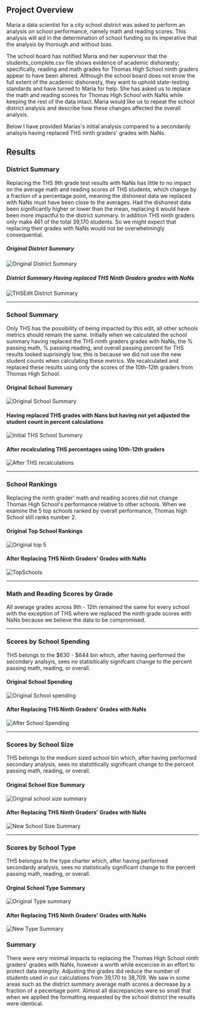 ## Project Overview
Maria a data scientist for a city school district was asked to perform an analysis on school performance, namely math and reading scores. This analysis will aid in the determination of school funding so its imperative that the analysis by thorough and without bias. 

The school board has notified Maria and her supervisor that the students_complete.csv file shows evidence of academic dishonesty; specifically, reading and math grades for Thomas High School ninth graders appear to have been altered. Although the school board does not know the full extent of the academic dishonesty, they want to uphold state-testing standards and have turned to Maria for help. She has asked us to replace the math and reading scores for Thomas High School with NaNs while keeping the rest of the data intact. Maria would like us to repeat the school district analysis and describe how these changes affected the overall analysis.

Below I have provided Marias's initial analysis compared to a secondardy analsyis having replaced THS ninth graders' grades with NaNs. 

## Results

### District Summary 
Replacing the THS 9th grade test results with NaNs has little to no impact on the average math and reading scores of THS students, which change by a fraction of a percentage point, meaning the dishonest data we replaced with NaNs must have been close to the averages. Had the dishonest data been significantly higher or lower than the mean, replacing it would have been more impactful to the district summary. In addition THS ninth graders only make 461 of the total 39,170 students. So we might expect that replacing their grades with NaNs would not be overwhelmingly consequential. 
##### Original District Summary
![Original District Summary](https://github.com/cfusco77/School_District_Analysis_Challenege/blob/main/Resources/PYCity_DistrictSummary_Original.png)
##### District Summary Having replaced THS Ninth Graders grades with NaNs 
![THSEdit District Summary](https://github.com/cfusco77/School_District_Analysis_Challenege/blob/main/Resources/PyCity_DistrictSummary_THSEdit.png) 

--- 

### School Summary 
Only THS has the possibility of being impacted by this edit, all other schools metrics should remain the same. 
Initially when we calculated the school summary having replaced the THS ninth graders grades with NaNs, the % passing math, % passing reading, and overall passing percent for THS results looked suprisingly low, this is because we did not use the new student counts when calculating these metrics. We recalculated and replaced these results using only the scores of the 10th-12th graders from Thomas High School.
#### Original School Summary 
![Original School Summary](https://github.com/cfusco77/School_District_Analysis_Challenege/blob/main/Resources/Original%20School%20summary%20.png) 
#### Having replaced THS grades with Nans but having not yet adjusted the student count in percent calculations
![Initial THS School Summary](https://github.com/cfusco77/School_District_Analysis_Challenege/blob/main/Resources/THS_summary_before.png)
#### After recalculating THS percentages using 10th-12th graders
![After THS recalculations](https://github.com/cfusco77/School_District_Analysis_Challenege/blob/main/Resources/THS_summary_after.png)

---

### School Rankings
Replacing the ninth grader' math and reading scores did not change Thomas High School's performance relative to other schools. When we examine the 5 top schools ranked by overall performance, Thomas high School still ranks number 2. 
#### Original Top School Rankings
![Original top 5](https://github.com/cfusco77/School_District_Analysis_Challenege/blob/main/Resources/Original%20Top%205%20Schools.png) 
#### After Replacing THS Ninth Graders' Grades with NaNs 
![TopSchools](https://github.com/cfusco77/School_District_Analysis_Challenege/blob/main/Resources/TopSchools.png)

---

### Math and Reading Scores by Grade 
All average grades across 9th - 12th remained the same for every school with the exception of THS where we replaced the ninth grade scores with NaNs because we believe the data to be compromised. 

---

### Scores by School Spending 
THS belongs to the $630 - $644 bin which, after having performed the secondary analsyis, sees no statisitically signifcant change to the percent passing math, reading, or overall. 
#### Original School Spending 
![Original School spending](https://github.com/cfusco77/School_District_Analysis_Challenege/blob/main/Resources/Original%20Spending%20Ranges%20.png) 
#### After Replacing THS Ninth Graders' Grades with  NaNs 
![After School Spending](https://github.com/cfusco77/School_District_Analysis_Challenege/blob/main/Resources/New%20Spending%20summary%20.png) 

---

### Scores by School Size 
THS belongs to the medium sized school bin which, after having performed secondary analysis, sees no statstitically significant change to the percent passing math, reading, or overall. 
#### Original School Size Summary 
![Original school size summary](https://github.com/cfusco77/School_District_Analysis_Challenege/blob/main/Resources/Original%20Size%20Summary.png)
#### After Replacing THS Ninth Graders' Grades with NaNs 
![New School Size Summary](https://github.com/cfusco77/School_District_Analysis_Challenege/blob/main/Resources/New%20Size%20Summary%20.png) 

---

### Scores by School Type 
THS belongsa to the type charter which, after having performed secondardy analysis, sees no statistically significant change to the percent passing math, reading, or overall. 
#### Orginal School Type Summary 
![Original Type summary](https://github.com/cfusco77/School_District_Analysis_Challenege/blob/main/Resources/Original%20District%20summary%20.png) 
#### After Replacing THS Ninth Graders' Grades with NaNs 
![New Type Summary](https://github.com/cfusco77/School_District_Analysis_Challenege/blob/main/Resources/New%20District%20Summary.png)



### Summary
There were very minimal impacts to replacing the Thomas High School ninth graders' grades with NaNs, however a worth while excercise in an effort to protect data integrity. Adjusting the grades did reduce the number of students used in our calculations from 39,170 to 38,709. We saw in some areas such as the district summary average math scores a decrease by a fraction of a pecentage point. Almost all discrepancies were so small that when we applied the formatting requested by the school district the results were identical. 
